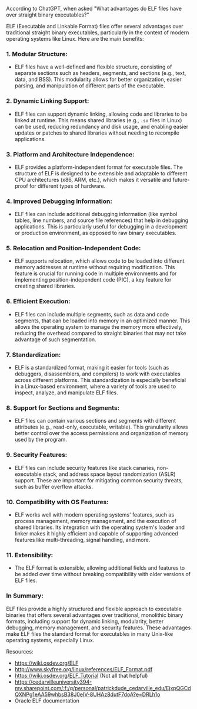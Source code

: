 According to ChatGPT, when asked "What advantages do ELF files have over straight binary executables?"

ELF (Executable and Linkable Format) files offer several advantages over traditional straight binary executables, particularly in the context of modern operating systems like Linux. Here are the main benefits:

### 1. **Modular Structure:**
   - ELF files have a well-defined and flexible structure, consisting of separate sections such as headers, segments, and sections (e.g., text, data, and BSS). This modularity allows for better organization, easier parsing, and manipulation of different parts of the executable.

### 2. **Dynamic Linking Support:**
   - ELF files can support dynamic linking, allowing code and libraries to be linked at runtime. This means shared libraries (e.g., `.so` files in Linux) can be used, reducing redundancy and disk usage, and enabling easier updates or patches to shared libraries without needing to recompile applications.

### 3. **Platform and Architecture Independence:**
   - ELF provides a platform-independent format for executable files. The structure of ELF is designed to be extensible and adaptable to different CPU architectures (x86, ARM, etc.), which makes it versatile and future-proof for different types of hardware.

### 4. **Improved Debugging Information:**
   - ELF files can include additional debugging information (like symbol tables, line numbers, and source file references) that help in debugging applications. This is particularly useful for debugging in a development or production environment, as opposed to raw binary executables.

### 5. **Relocation and Position-Independent Code:**
   - ELF supports relocation, which allows code to be loaded into different memory addresses at runtime without requiring modification. This feature is crucial for running code in multiple environments and for implementing position-independent code (PIC), a key feature for creating shared libraries.

### 6. **Efficient Execution:**
   - ELF files can include multiple segments, such as data and code segments, that can be loaded into memory in an optimized manner. This allows the operating system to manage the memory more effectively, reducing the overhead compared to straight binaries that may not take advantage of such segmentation.

### 7. **Standardization:**
   - ELF is a standardized format, making it easier for tools (such as debuggers, disassemblers, and compilers) to work with executables across different platforms. This standardization is especially beneficial in a Linux-based environment, where a variety of tools are used to inspect, analyze, and manipulate ELF files.

### 8. **Support for Sections and Segments:**
   - ELF files can contain various sections and segments with different attributes (e.g., read-only, executable, writable). This granularity allows better control over the access permissions and organization of memory used by the program.

### 9. **Security Features:**
   - ELF files can include security features like stack canaries, non-executable stack, and address space layout randomization (ASLR) support. These are important for mitigating common security threats, such as buffer overflow attacks.

### 10. **Compatibility with OS Features:**
   - ELF works well with modern operating systems' features, such as process management, memory management, and the execution of shared libraries. Its integration with the operating system's loader and linker makes it highly efficient and capable of supporting advanced features like multi-threading, signal handling, and more.

### 11. **Extensibility:**
   - The ELF format is extensible, allowing additional fields and features to be added over time without breaking compatibility with older versions of ELF files.

### In Summary:
ELF files provide a highly structured and flexible approach to executable binaries that offers several advantages over traditional, monolithic binary formats, including support for dynamic linking, modularity, better debugging, memory management, and security features. These advantages make ELF files the standard format for executables in many Unix-like operating systems, especially Linux.

Resources:
- https://wiki.osdev.org/ELF
- http://www.skyfree.org/linux/references/ELF_Format.pdf
- https://wiki.osdev.org/ELF_Tutorial (Not all that helpful)
- https://cedarvilleuniversity394-my.sharepoint.com/:f:/g/personal/patrickdude_cedarville_edu/EjxpQGCdQXNPg1eAA59whbsB38J0eIV-8UHAz8dutF7doA?e=DRLh1o
- Oracle ELF documentation